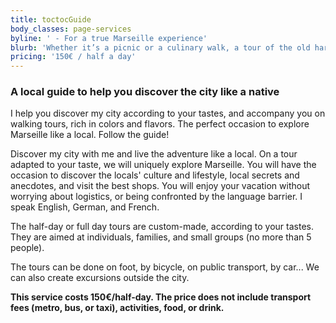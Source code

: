 ```yaml
---
title: toctocGuide
body_classes: page-services
byline: ' - For a true Marseille experience'
blurb: 'Whether it’s a picnic or a culinary walk, a tour of the old harbour or a trip to the surrounding nature - Let me be your guide.'
pricing: '150€ / half a day'
---
```


### A local guide to help you discover the city like a native

I help you discover my city according to your tastes, and accompany you on walking tours, rich in colors and flavors. The perfect occasion to explore Marseille like a local. Follow the guide!  

Discover my city with me and live the adventure like a local. On a tour adapted to your taste, we will uniquely explore Marseille. You will have the occasion to discover the locals' culture and lifestyle, local secrets and anecdotes, and visit the best shops.
You will enjoy your vacation without worrying about logistics, or being confronted by the language barrier. I speak English, German, and French.  

The half-day or full day tours are custom-made, according to your tastes. They are aimed at individuals, families, and small groups (no more than 5 people).  

The tours can be done on foot, by bicycle, on public transport, by car... We can also create excursions outside the city.  

**This service costs 150€/half-day. The price does not include transport fees (metro, bus, or taxi), activities, food, or drink.**